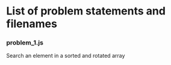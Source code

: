 
# List of problem statements and filenames

### problem_1.js
  Search an element in a sorted and rotated array
